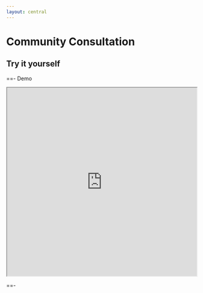 ```yaml
---
layout: central
---
```


# Community Consultation

## Try it yourself

==- Demo

<iframe width="100%" height="500px" src="https://contact.pozi.com/"></iframe>

==-
